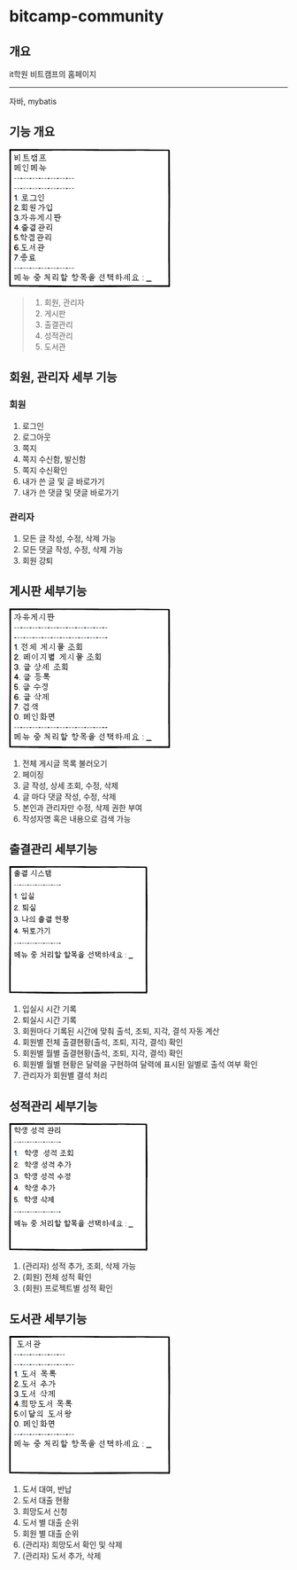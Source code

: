 # bitcamp-community

개요
---------------------
it학원 비트캠프의 홈페이지


--------------------
자바, mybatis

기능 개요
---------------------
![mainpageimage](bitcamp%20mainpage.png)

>1. 회원, 관리자
>2. 게시판
>3. 출결관리
>4. 성적관리
>5. 도서관

회원, 관리자 세부 기능
---------------------
### 회원
1. 로그인
2. 로그아웃
3. 쪽지
4. 쪽지 수신함, 발신함
5. 쪽지 수신확인
6. 내가 쓴 글 및 글 바로가기
7. 내가 쓴 댓글 및 댓글 바로가기

### 관리자
1. 모든 글 작성, 수정, 삭제 가능
2. 모든 댓글 작성, 수정, 삭제 가능
3. 회원 강퇴


게시판 세부기능
---------------------
![boardmainimage](자유게시판%20메인화면.png)

1. 전체 게시글 목록 불러오기
2. 페이징
3. 글 작성, 상세 조회, 수정, 삭제
4. 글 마다 댓글 작성, 수정, 삭제
5. 본인과 관리자만 수정, 삭제 권한 부여
6. 작성자명 혹은 내용으로 검색 가능

출결관리 세부기능
---------------------
![attendancemainimage](출결%20메인.png)
      
1. 입실시 시간 기록
2. 퇴실시 시간 기록
3. 회원마다 기록된 시간에 맞춰 출석, 조퇴, 지각, 결석 자동 계산
4. 회원별 전체 출결현황(출석, 조퇴, 지각, 결석) 확인
5. 회원별 월별 출결현황(출석, 조퇴, 지각, 결석) 확인
5. 회원별 월별 현황은 달력을 구현하여 달력에 표시된 일별로 출석 여부 확인
6. 관리자가 회원별 결석 처리

성적관리 세부기능
---------------------
![recordmainimage](recordmain.png)

1. (관리자) 성적 추가, 조회, 삭제 가능
2. (회원) 전체 성적 확인
3. (회원) 프로젝트별 성적 확인

도서관 세부기능
---------------------
![librarymainimage](librarymain.png)

1. 도서 대여, 반납
2. 도서 대출 현황
3. 희망도서 신청
4. 도서 별 대출 순위
5. 회원 별 대출 순위
6. (관리자) 희망도서 확인 및 삭제
7. (관리자) 도서 추가, 삭제
